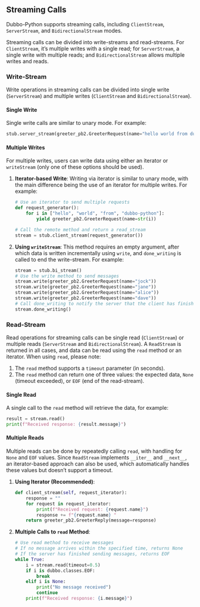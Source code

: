 ## Streaming Calls

Dubbo-Python supports streaming calls, including `ClientStream`, `ServerStream`, and `BidirectionalStream` modes.

Streaming calls can be divided into write-streams and read-streams. For `ClientStream`, it’s multiple writes with a single read; for `ServerStream`, a single write with multiple reads; and `BidirectionalStream` allows multiple writes and reads.

### Write-Stream

Write operations in streaming calls can be divided into single write (`ServerStream`) and multiple writes (`ClientStream` and `BidirectionalStream`).

#### Single Write

Single write calls are similar to unary mode. For example:

```python
stub.server_stream(greeter_pb2.GreeterRequest(name="hello world from dubbo-python"))
```

#### Multiple Writes

For multiple writes, users can write data using either an iterator or `writeStream` (only one of these options should be used).

1. **Iterator-based Write**: Writing via iterator is similar to unary mode, with the main difference being the use of an iterator for multiple writes. For example:

   ```python
   # Use an iterator to send multiple requests
   def request_generator():
       for i in ["hello", "world", "from", "dubbo-python"]:
           yield greeter_pb2.GreeterRequest(name=str(i))

   # Call the remote method and return a read_stream
   stream = stub.client_stream(request_generator())
   ```

2. **Using `writeStream`**: This method requires an empty argument, after which data is written incrementally using `write`, and `done_writing` is called to end the write-stream. For example:

   ```python
   stream = stub.bi_stream()
   # Use the write method to send messages
   stream.write(greeter_pb2.GreeterRequest(name="jock"))
   stream.write(greeter_pb2.GreeterRequest(name="jane"))
   stream.write(greeter_pb2.GreeterRequest(name="alice"))
   stream.write(greeter_pb2.GreeterRequest(name="dave"))
   # Call done_writing to notify the server that the client has finished writing
   stream.done_writing()
   ```

### Read-Stream

Read operations for streaming calls can be single read (`ClientStream`) or multiple reads (`ServerStream` and `BidirectionalStream`). A `ReadStream` is returned in all cases, and data can be read using the `read` method or an iterator. When using `read`, please note:

1. The `read` method supports a `timeout` parameter (in seconds).
2. The `read` method can return one of three values: the expected data, `None` (timeout exceeded), or `EOF` (end of the read-stream).

#### Single Read

A single call to the `read` method will retrieve the data, for example:

```python
result = stream.read()
print(f"Received response: {result.message}")
```

#### Multiple Reads

Multiple reads can be done by repeatedly calling `read`, with handling for `None` and `EOF` values. Since `ReadStream` implements `__iter__` and `__next__`, an iterator-based approach can also be used, which automatically handles these values but doesn’t support a timeout.

1. **Using Iterator (Recommended)**:

   ```python
   def client_stream(self, request_iterator):
       response = ""
       for request in request_iterator:
           print(f"Received request: {request.name}")
           response += f"{request.name} "
       return greeter_pb2.GreeterReply(message=response)
   ```

2. **Multiple Calls to `read` Method**:

   ```python
   # Use read method to receive messages
   # If no message arrives within the specified time, returns None
   # If the server has finished sending messages, returns EOF
   while True:
       i = stream.read(timeout=0.5)
       if i is dubbo.classes.EOF:
           break
       elif i is None:
           print("No message received")
           continue
       print(f"Received response: {i.message}")
   ```

